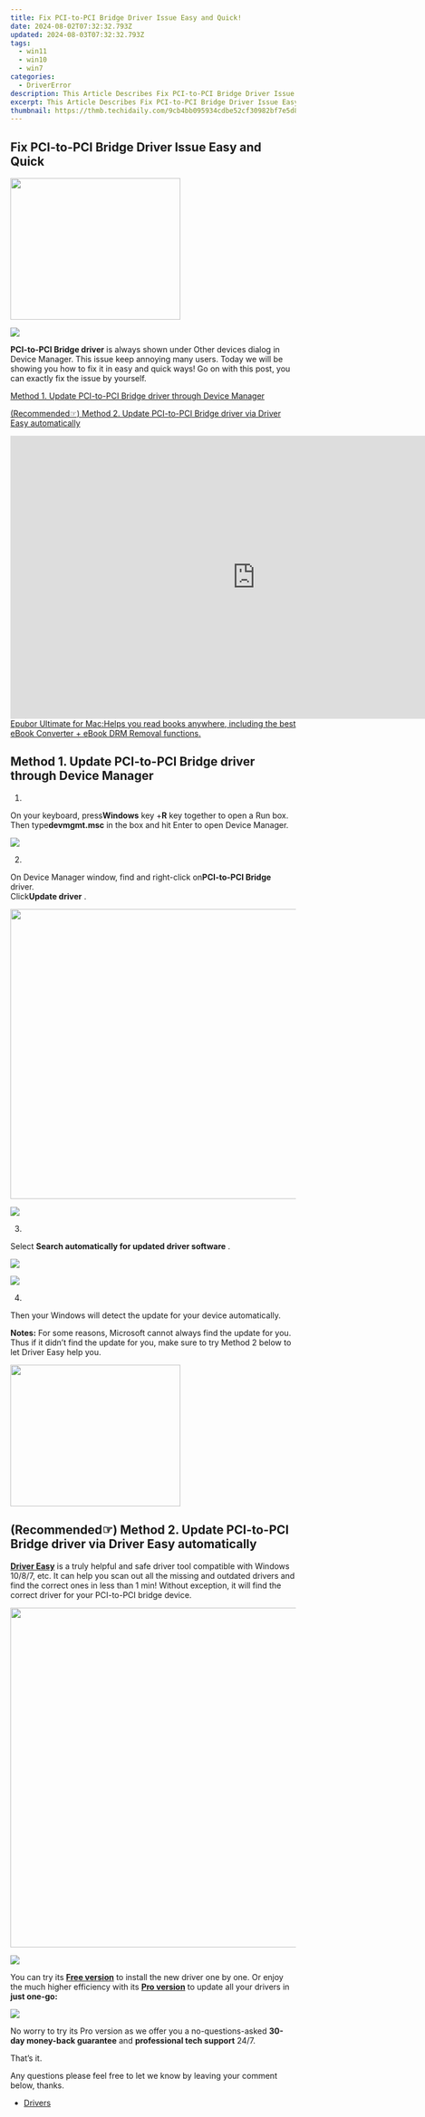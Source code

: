 ```yaml
---
title: Fix PCI-to-PCI Bridge Driver Issue Easy and Quick!
date: 2024-08-02T07:32:32.793Z
updated: 2024-08-03T07:32:32.793Z
tags:
  - win11
  - win10
  - win7
categories:
  - DriverError
description: This Article Describes Fix PCI-to-PCI Bridge Driver Issue Easy and Quick!
excerpt: This Article Describes Fix PCI-to-PCI Bridge Driver Issue Easy and Quick!
thumbnail: https://thmb.techidaily.com/9cb4bb095934cdbe52cf30982bf7e5d8440404211e93965b72d3f210e8935545.jpg
---
```


## Fix PCI-to-PCI Bridge Driver Issue Easy and Quick

<!-- affiliate ads begin -->
<a href="https://printrendy.pxf.io/c/5597632/1453721/17020" target="_top" id="1453721"><img src="//a.impactradius-go.com/display-ad/17020-1453721" border="0" alt="" width="300" height="250"/></a><img height="0" width="0" src="https://imp.pxf.io/i/5597632/1453721/17020" style="position:absolute;visibility:hidden;" border="0" />
<!-- affiliate ads end -->
![](https://images.drivereasy.com/wp-content/uploads/2017/06/1-31.png)

**PCI-to-PCI Bridge driver** is always shown under Other devices dialog in Device Manager. This issue keep annoying many users. Today we will be showing you how to fix it in easy and quick ways! Go on with this post, you can exactly fix the issue by yourself.

[Method 1. Update PCI-to-PCI Bridge driver through Device Manager](https://aligracehair.sjv.io/y209r3)

[(Recommended☞) Method 2. Update PCI-to-PCI Bridge driver via Driver Easy automatically](#method2)

<!-- affiliate ads begin -->
<a href="https://secure.2checkout.com/order/checkout.php?PRODS=4599952&QTY=1&AFFILIATE=108875&CART=1"><iframe width="864" height="500" src="https://www.youtube.com/embed/jVnfr5HudQw" title="The Latest and Easiest Solution to Remove Kindle DRM on Windows (without Degrading)" frameborder="0" allow="accelerometer; autoplay; clipboard-write; encrypted-media; gyroscope; picture-in-picture; web-share" referrerpolicy="strict-origin-when-cross-origin" allowfullscreen></iframe>Epubor Ultimate for Mac:Helps you read books anywhere, including the best eBook Converter + eBook DRM Removal functions.</a>
<!-- affiliate ads end -->
## Method 1\. Update PCI-to-PCI Bridge driver through Device Manager

 1)  

 On your keyboard, press**Windows** key +**R** key together to open a Run box.  
 Then type**devmgmt.msc** in the box and hit Enter to open Device Manager.

![](https://images.drivereasy.com/wp-content/uploads/2017/06/win-10-dev-4.jpg)

 2)  

 On Device Manager window, find and right-click on**PCI-to-PCI Bridge** driver.  
 Click**Update driver** .

<!-- affiliate ads begin -->
<a href="https://ephamedtechinc.pxf.io/c/5597632/2095369/26400" target="_top" id="2095369"><img src="//a.impactradius-go.com/display-ad/26400-2095369" border="0" alt="" width="1024" height="512"/></a><img height="0" width="0" src="https://imp.pxf.io/i/5597632/2095369/26400" style="position:absolute;visibility:hidden;" border="0" />
<!-- affiliate ads end -->
![](https://images.drivereasy.com/wp-content/uploads/2017/06/2-30.png)

3)

Select **Search automatically for updated driver software** .

<!-- affiliate ads begin -->
<a href="https://store.bitdefender.com/affiliate.php?ACCOUNT=BITLATIN&AFFILIATE=108875&PATH=http%3A%2F%2Fwww.bitdefender.com%2Fbusiness%3FAFFILIATE%3D108875%26RESOURCE%3D30%2525%2BOff%2Ball%2BGravityZone%2BProducts"><img src="https://www.bitdefender.com/content/dam/bitdefender/business/campaign/1200X628.png" border="0"></a>
<!-- affiliate ads end -->
![](https://images.drivereasy.com/wp-content/uploads/2017/06/3-27.png)

4)

 Then your Windows will detect the update for your device automatically.

**Notes:**  For some reasons, Microsoft cannot always find the update for you. Thus if it didn’t find the update for you, make sure to try Method 2 below to let Driver Easy help you.

<!-- affiliate ads begin -->
<a href="https://caperobbin.sjv.io/c/5597632/2006118/18460" target="_top" id="2006118"><img src="//a.impactradius-go.com/display-ad/18460-2006118" border="0" alt="" width="300" height="250"/></a><img height="0" width="0" src="https://imp.pxf.io/i/5597632/2006118/18460" style="position:absolute;visibility:hidden;" border="0" />
<!-- affiliate ads end -->
## (Recommended☞) Method 2\. Update PCI-to-PCI Bridge driver via Driver Easy automatically

**[Driver Easy](https://tools.techidaily.com/drivereasy/download/)**  is a truly helpful and safe driver tool compatible with Windows 10/8/7, etc. It can help you scan out all the missing and outdated drivers and find the correct ones in less than 1 min! Without exception, it will find the correct driver for your PCI-to-PCI bridge device.

<!-- affiliate ads begin -->
<a href="https://appsumo.8odi.net/c/5597632/2082526/7443" target="_top" id="2082526"><img src="//a.impactradius-go.com/display-ad/7443-2082526" border="0" alt="" width="1200" height="600"/></a><img height="0" width="0" src="https://appsumo.8odi.net/i/5597632/2082526/7443" style="position:absolute;visibility:hidden;" border="0" />
<!-- affiliate ads end -->
![](https://images.drivereasy.com/wp-content/uploads/2017/06/4-28.png)

You can try its **[Free version](https://tools.techidaily.com/drivereasy/download/)**  to install the new driver one by one. Or enjoy the much higher efficiency with its **[Pro version](https://tools.techidaily.com/drivereasy/download/)** to update all your drivers in   **just one-go:**

![](https://images.drivereasy.com/wp-content/uploads/2017/06/3-31.png)

 No worry to try its Pro version as we offer you a no-questions-asked **30-day money-back guarantee**  and **professional tech support**  24/7\.

That’s it.

 Any questions please feel free to let we know by leaving your comment below, thanks.

* [Drivers](https://tools.techidaily.com/drivereasy/download/)

<ins class="adsbygoogle"
     style="display:block"
     data-ad-format="autorelaxed"
     data-ad-client="ca-pub-7571918770474297"
     data-ad-slot="1223367746"></ins>



<ins class="adsbygoogle"
     style="display:block"
     data-ad-client="ca-pub-7571918770474297"
     data-ad-slot="8358498916"
     data-ad-format="auto"
     data-full-width-responsive="true"></ins>


